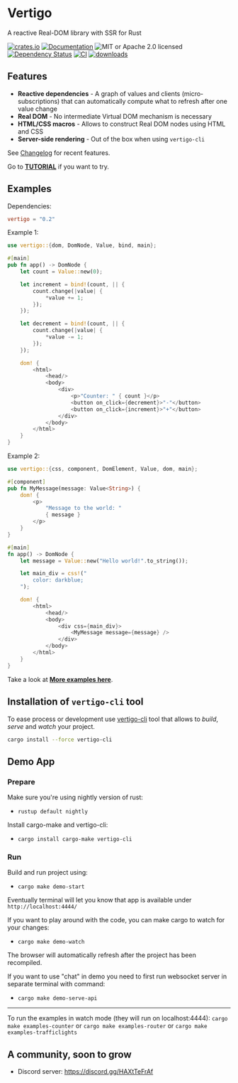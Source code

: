# Vertigo

A reactive Real-DOM library with SSR for Rust

[![crates.io](https://img.shields.io/crates/v/vertigo)](https://crates.io/crates/vertigo)
[![Documentation](https://docs.rs/vertigo/badge.svg)](https://docs.rs/vertigo)
![MIT or Apache 2.0 licensed](https://img.shields.io/crates/l/vertigo.svg)
[![Dependency Status](https://deps.rs/crate/vertigo/0.2.0/status.svg)](https://deps.rs/crate/vertigo/0.2.0)
[![CI](https://github.com/vertigo-web/vertigo/actions/workflows/pipeline.yaml/badge.svg)](https://github.com/vertigo-web/vertigo/actions/workflows/pipeline.yaml)
[![downloads](https://img.shields.io/crates/d/vertigo.svg)](https://crates.io/crates/vertigo)


## Features

* **Reactive dependencies** - A graph of values and clients (micro-subscriptions) that can automatically compute what to refresh after one value change
* **Real DOM** - No intermediate Virtual DOM mechanism is necessary
* **HTML/CSS macros** - Allows to construct Real DOM nodes using HTML and CSS
* **Server-side rendering** - Out of the box when using `vertigo-cli`

See [Changelog](https://github.com/vertigo-web/vertigo/blob/master/CHANGES.md) for recent features.

Go to **[TUTORIAL](https://github.com/vertigo-web/vertigo/blob/master/tutorial.md)** if you want to try.

## Examples

Dependencies:

```toml
vertigo = "0.2"
```

Example 1:

```rust
use vertigo::{dom, DomNode, Value, bind, main};

#[main]
pub fn app() -> DomNode {
    let count = Value::new(0);

    let increment = bind!(count, || {
        count.change(|value| {
            *value += 1;
        });
    });

    let decrement = bind!(count, || {
        count.change(|value| {
            *value -= 1;
        });
    });

    dom! {
        <html>
            <head/>
            <body>
                <div>
                    <p>"Counter: " { count }</p>
                    <button on_click={decrement}>"-"</button>
                    <button on_click={increment}>"+"</button>
                </div>
            </body>
        </html>
    }
}
```

Example 2:

```rust
use vertigo::{css, component, DomElement, Value, dom, main};

#[component]
pub fn MyMessage(message: Value<String>) {
    dom! {
        <p>
            "Message to the world: "
            { message }
        </p>
    }
}

#[main]
fn app() -> DomNode {
    let message = Value::new("Hello world!".to_string());

    let main_div = css!("
        color: darkblue;
    ");

    dom! {
        <html>
            <head/>
            <body>
                <div css={main_div}>
                    <MyMessage message={message} />
                </div>
            </body>
        </html>
    }
}
```

Take a look at **[More examples here](https://github.com/vertigo-web/vertigo/tree/master/examples)**.

## Installation of `vertigo-cli` tool

To ease process or development use
[vertigo-cli](https://github.com/vertigo-web/vertigo/blob/master/crates/vertigo-cli) tool
that allows to _build_, _serve_ and _watch_ your project.

```sh
cargo install --force vertigo-cli
```

## Demo App

### Prepare

Make sure you're using nightly version of rust:

* `rustup default nightly`

Install cargo-make and vertigo-cli:

* `cargo install cargo-make vertigo-cli`

### Run

Build and run project using:

* `cargo make demo-start`

Eventually terminal will let you know that app is available under `http://localhost:4444/`

If you want to play around with the code, you can make cargo to watch for your changes:

* `cargo make demo-watch`

The browser will automatically refresh after the project has been recompiled.

If you want to use "chat" in demo you need to first run websocket server in separate terminal with command:

* `cargo make demo-serve-api`

--------------

To run the examples in watch mode (they will run on localhost:4444):
`cargo make examples-counter` or `cargo make examples-router` or `cargo make examples-trafficlights`

## A community, soon to grow

* Discord server: <https://discord.gg/HAXtTeFrAf>
